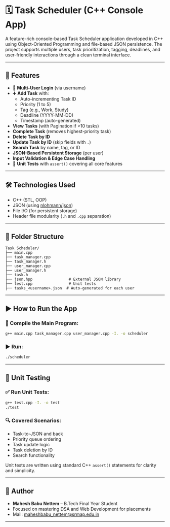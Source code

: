 # 🗓️ Task Scheduler (C++ Console App)

A feature-rich console-based Task Scheduler application developed in C++ using Object-Oriented Programming and file-based JSON persistence. The project supports multiple users, task prioritization, tagging, deadlines, and user-friendly interactions through a clean terminal interface.

---

## 🚀 Features

- 🔐 **Multi-User Login** (via username)
- ➕ **Add Task** with:
  - Auto-incrementing Task ID
  - Priority (1 to 5)
  - Tag (e.g., Work, Study)
  - Deadline (YYYY-MM-DD)
  - Timestamp (auto-generated)
-  **View Tasks** (with Pagination if >10 tasks)
-  **Complete Task** (removes highest-priority task)
-  **Delete Task by ID**
-  **Update Task by ID** (skip fields with `.`)
-  **Search Task** by name, tag, or ID
-  **JSON-Based Persistent Storage** (per user)
-  **Input Validation & Edge Case Handling**
- 🧪 **Unit Tests** with `assert()`  covering all core features

---

## 🛠️ Technologies Used

- C++ (STL, OOP)
- JSON (using [nlohmann/json](https://github.com/nlohmann/json))
- File I/O (for persistent storage)
- Header file modularity (`.h` and `.cpp` separation)

---

## 📁 Folder Structure

```
Task Scheduler/
├── main.cpp
├── task_manager.cpp
├── task_manager.h
├── user_manager.cpp
├── user_manager.h
├── task.h
├── json.hpp                # External JSON library
├── test.cpp                # Unit tests
├── tasks_<username>.json  # Auto-generated for each user
```

---

## ▶️ How to Run the App

### 🧮 Compile the Main Program:
```bash
g++ main.cpp task_manager.cpp user_manager.cpp -I. -o scheduler
```

### ▶️ Run:
```bash
./scheduler
```

---

## 🧪 Unit Testing

### ✅ Run Unit Tests:
```bash
g++ test.cpp -I. -o test
./test
```

### 🔍 Covered Scenarios:
- Task-to-JSON and back
- Priority queue ordering
- Task update logic
- Task deletion by ID
- Search functionality

Unit tests are written using standard C++ `assert()` statements for clarity and simplicity.

---

## 🧠 Author

- **Mahesh Babu Nettem** – B.Tech Final Year Student  
- Focused on mastering DSA and Web Development for placements
- Mail: maheshbabu_nettem@srmap.edu.in

---


